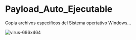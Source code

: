 # Payload_Auto_Ejecutable
Copia archivos especificos del Sistema opertativo Windows...

![virus-696x464](https://github.com/gohset/Payload_Auto_Ejecutable/assets/76674375/916f7b52-accc-48cb-b174-1bf0eea2a10f)
